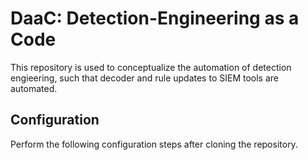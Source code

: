 # DaaC: Detection-Engineering as a Code
This repository is used to conceptualize the automation of detection engieering, such that decoder and rule updates to SIEM tools are automated.

## Configuration
Perform the following configuration steps after cloning the repository.
